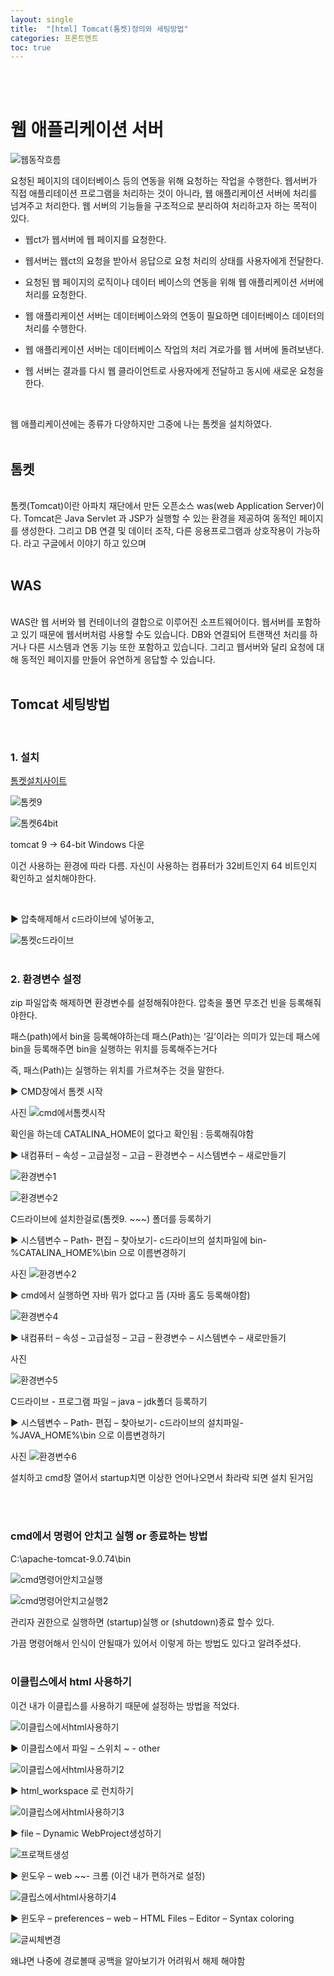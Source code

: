 ```yaml
---
layout: single
title:  "[html] Tomcat(톰켓)정의와 세팅방법"
categories: 프론트엔트
toc: true
---
```


<br/><br/>

# 웹 애플리케이션 서버 #

![웹동작흐름](https:/images/2023-04-23-tomcatSet.md/웹동작흐름.jpg)

요청된 페이지의 데이터베이스 등의 연동을 위해 요청하는 작업을 수행한다.
웹서버가 직접 애플리테이션 프로그램을 처리하는 것이 아니라, 웹 애플리케이션 서버에 처리를 넘겨주고 처리한다. 웹 서버의 기능들을 구조적으로 분리하여 처리하고자 하는 목적이 있다.
<br/>

- 웹ct가 웹서버에 웹 페이지를 요청한다.

- 웹서버는 웹ct의 요청을 받아서 응답으로 요청 처리의 상태를 사용자에게 전달한다.

- 요청된 웹 페이지의 로직이나 데이터 베이스의 연동을 위해 웹 애플리케이션 서버에 처리를 요청한다.

- 웹 애플리케이션 서버는 데이터베이스와의 연동이 필요하면 데이터베이스 데이터의 처리를 수행한다.

- 웹 애플리케이션 서버는 데이터베이스 작업의 처리 겨로가를 웹 서버에 돌려보낸다.

- 웹 서버는 결과를 다시 웹 클라이언트로 사용자에게 전달하고 동시에 새로운 요청을 한다.
<br/>

웹 애플리케이션에는 종류가 다양하지만 그중에 나는 톰켓을 설치하였다. 
<br/><br/>

## 톰켓 ##
<br/>
톰켓(Tomcat)이란 아파치 재단에서 만든 오픈소스 was(web Application Server)이다. Tomcat은 Java Servlet 과 JSP가 실행할 수 있는 환경을 제공하여 동적인 페이지를 생성한다. 그리고 DB 연결 및 데이터 조작, 다른 응용프로그램과 상호작용이 가능하다. 라고 구글에서 이야기 하고 있으며 
<br/><br/>

## WAS ##
<br/>
WAS란 웹 서버와 웹 컨테이너의 결합으로 이루어진 소프트웨어이다. 웹서버를 포함하고 있기 때문에 웹서버처럼 사용할 수도 있습니다. DB와 연결되어 트랜잭션 처리를 하거나 다른 시스템과 연동 기능 또한 포함하고 있습니다. 그리고 웹서버와 달리 요청에 대해 동적인 페이지를 만들어 유연하게 응답할 수 있습니다.
<br/><br/>

## Tomcat 세팅방법 ##
<br/>

### 1. 설치 ###
[톰켓설치사이트](https://tomcat.apache.org/download-80.cgi
)

![톰켓9](https:/images/2023-04-23-tomcatSet.md/톰켓9.jpg)

![톰켓64bit](https:/images/2023-04-23-tomcatSet.md/톰켓64bit.jpg)

tomcat 9 -> 64-bit Windows 다운

이건 사용하는 환경에 따라 다름. 자신이 사용하는 컴퓨터가 32비트인지 64 비트인지 확인하고 설치해야한다.

<br/>

▶ 압축해제해서 c드라이브에 넣어놓고,	


![톰켓c드라이브](https:/images/2023-04-23-tomcatSet.md/톰켓c드라이브.jpg)
<br/><br/>

### 2. 환경변수 설정 ###

zip 파일압축 해제하면 환경변수를 설정해줘야한다. 압축을 풀면 무조건 빈을 등록해줘야한다.

패스(path)에서 bin을 등록해야하는데
패스(Path)는 ‘길’이라는 의미가 있는데 패스에 bin을 등록해주면 bin을 실행하는 위치를 등록해주는거다

즉,  패스(Path)는 실행하는 위치를 가르쳐주는 것을 말한다.
<br/>

▶ CMD창에서 톰켓 시작

사진
![cmd에서톰켓시작](https:/images/2023-04-23-tomcatSet.md/CMD에서톰켓시작.jpg)

확인을 하는데 CATALINA_HOME이 없다고 확인됨 : 등록해줘야함
<br/>

▶ 내컴퓨터 – 속성 – 고급설정 – 고급 – 환경변수 – 시스템변수 – 새로만들기 

![환경변수1](https:/images/2023-04-23-tomcatSet.md/환경변수1.jpg)

![환경변수2](https:/images/2023-04-23-tomcatSet.md/환경변수2.jpg)

C드라이브에 설치한걸로(톰켓9. ~~~) 폴더를 등록하기
<br/>

▶ 시스템변수 – Path- 편집 – 찾아보기- c드라이브의 설치파일에 bin- %CATALINA_HOME%\bin 으로 이름변경하기

사진
![환경변수2](https:/images/2023-04-23-tomcatSet.md/환경변수3.jpg)
<br/>

▶ cmd에서 실행하면 자바 뭐가 없다고 뜸 (자바 홈도 등록해야함)


![환경변수4](https:/images/2023-04-23-tomcatSet.md/환경변수4.jpg)
<br/>

▶ 내컴퓨터 – 속성 – 고급설정 – 고급 – 환경변수 – 시스템변수 – 새로만들기 

사진

![환경변수5](https:/images/2023-04-23-tomcatSet.md/환경변수5.jpg)

C드라이브 - 프로그램 파일 – java – jdk폴더 등록하기
<br/>

▶ 시스템변수 – Path- 편집 – 찾아보기- c드라이브의 설치파일- %JAVA_HOME%\bin 으로 이름변경하기

사진
![환경변수6](https:/images/2023-04-23-tomcatSet.md/환경변수6.jpg)

설치하고 cmd창 열어서 startup치면 이상한 언어나오면서 촤라락 되면 설치 된거임

<br/><br/>

### cmd에서 명령어 안치고 실행 or 종료하는 방법 ###

 C:\apache-tomcat-9.0.74\bin

 ![cmd명령어안치고실행](https:/images/2023-04-23-tomcatSet.md/cmd명령어안치고실행.jpg)

 ![cmd명령어안치고실행2](https:/images/2023-04-23-tomcatSet.md/cmd명령어안치고실행2.jpg)

 관리자 권한으로 실행하면 (startup)실행  or  (shutdown)종료 할수 있다.

 가끔 명령어해서 인식이 안될때가 있어서 이렇게 하는 방법도 있다고 알려주셨다. 
<br/><br/>


### 이클립스에서 html 사용하기 ###

이건 내가 이클립스를 사용하기 때문에 설정하는 방법을 적었다.

![이클립스에서html사용하기](https:/images/2023-04-23-tomcatSet.md/이클립스에서html사용하기.jpg)
<br/>

▶ 이클립스에서 파일 – 스위치 ~ - other   

![이클립스에서html사용하기2](https:/images/2023-04-23-tomcatSet.md/이클립스에서html사용하기2.jpg)
 <br/>

▶ html_workspace 로 런치하기

 ![이클립스에서html사용하기3](https:/images/2023-04-23-tomcatSet.md/이클립스에서html사용하기3.jpg)
 <br/>

 ▶ file – Dynamic WebProject생성하기

  ![프로잭트생성](https:/images/2023-04-23-tomcatSet.md/프로잭트생성.jpg)
 <br/>

 ▶ 윈도우 – web ~~- 크롬 (이건 내가 편하거로 설정) 
 
 ![클립스에서html사용하기4](https:/images/2023-04-23-tomcatSet.md/이클립스에서html사용하기4.jpg)
 <br/>

▶ 윈도우 – preferences – web – HTML Files – Editor – Syntax coloring

 ![글씨체변경](https:/images/2023-04-23-tomcatSet.md/글씨체변경.jpg)

 왜냐면 나중에 경로볼때 공백을 알아보기가 어려워서 해제 해야함